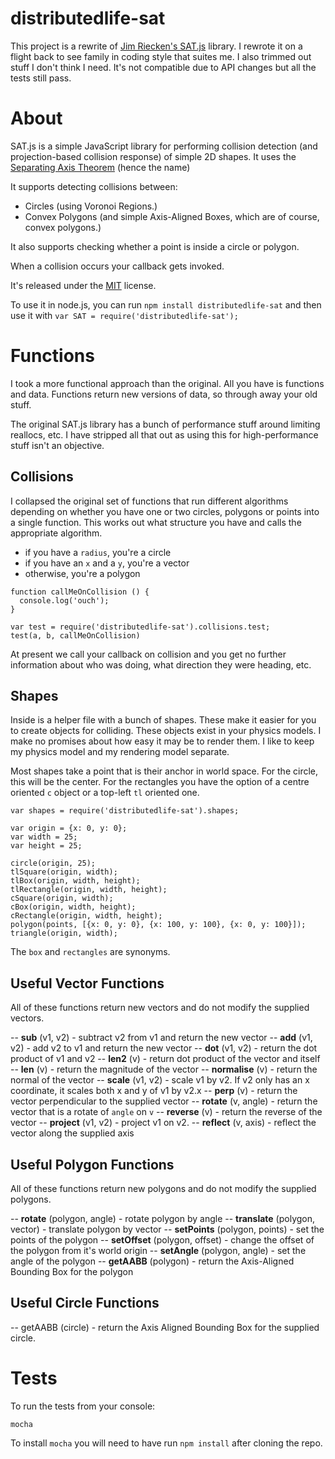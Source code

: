 # distributedlife-sat

This project is a rewrite of [Jim Riecken's SAT.js](http://jriecken.github.io/sat-js/) library. I rewrote it on a flight back to see family in coding style that suites me. I also trimmed out stuff I don't think I need. It's not compatible due to API changes but all the tests still pass.

# About

SAT.js is a simple JavaScript library for performing collision detection (and projection-based collision response) of simple 2D shapes.  It uses the [Separating Axis Theorem](http://en.wikipedia.org/wiki/Hyperplane_separation_theorem) (hence the name)

It supports detecting collisions between:
 - Circles (using Voronoi Regions.)
 - Convex Polygons (and simple Axis-Aligned Boxes, which are of course, convex polygons.)

It also supports checking whether a point is inside a circle or polygon.

When a collision occurs your callback gets invoked.

It's released under the [MIT](http://en.wikipedia.org/wiki/MIT_License) license.

To use it in node.js, you can run `npm install distributedlife-sat` and then use it with `var SAT = require('distributedlife-sat');`

# Functions

I took a more functional approach than the original. All you have is functions and data. Functions return new versions of data, so through away your old stuff.

The original SAT.js library has a bunch of performance stuff around limiting reallocs, etc. I have stripped all that out as using this for high-performance stuff isn't an objective.


## Collisions
I collapsed the original set of functions that run different algorithms depending on whether you have one or two circles, polygons or points into a single function. This works out what structure you have and calls the appropriate algorithm.

- if you have a `radius`, you're a circle
- if you have an `x` and a `y`, you're a vector
- otherwise, you're a polygon

```
function callMeOnCollision () {
  console.log('ouch');
}

var test = require('distributedlife-sat').collisions.test;
test(a, b, callMeOnCollision)
```

At present we call your callback on collision and you get no further information about who was doing, what direction they were heading, etc.

## Shapes

Inside is a helper file with a bunch of shapes. These make it easier for you to create objects for colliding. These objects exist in your physics models. I make no promises about how easy it may be to render them. I like to keep my physics model and my rendering model separate.

Most shapes take a point that is their anchor in world space. For the circle, this will be the center. For the rectangles you have the option of a centre oriented `c` object or a top-left `tl` oriented one.
```
var shapes = require('distributedlife-sat').shapes;

var origin = {x: 0, y: 0};
var width = 25;
var height = 25;

circle(origin, 25);
tlSquare(origin, width);
tlBox(origin, width, height);
tlRectangle(origin, width, height);
cSquare(origin, width);
cBox(origin, width, height);
cRectangle(origin, width, height);
polygon(points, [{x: 0, y: 0}, {x: 100, y: 100}, {x: 0, y: 100}]);
triangle(origin, width);
```

The `box` and `rectangles` are synonyms.

## Useful Vector Functions

All of these functions return new vectors and do not modify the supplied vectors.

-- **sub** (v1, v2) - subtract v2 from v1 and return the new vector
-- **add** (v1, v2) - add v2 to v1 and return the new vector
-- **dot** (v1, v2) - return the dot product of v1 and v2
-- **len2** (v) - return dot product of the vector and itself
-- **len** (v) - return the magnitude of the vector
-- **normalise** (v) - return the normal of the vector
-- **scale** (v1, v2) - scale v1 by v2. If v2 only has an x coordinate, it scales both x and y of v1 by v2.x
-- **perp** (v) - return the vector perpendicular to the supplied vector
-- **rotate** (v, angle) - return the vector that is a rotate of `angle` on `v`
-- **reverse** (v) - return the reverse of the vector
-- **project** (v1, v2) - project v1 on v2.
-- **reflect** (v, axis) - reflect the vector along the supplied axis

## Useful Polygon Functions

All of these functions return new polygons and do not modify the supplied polygons.

-- **rotate** (polygon, angle) - rotate polygon by angle
-- **translate** (polygon, vector) - translate polygon by vector
-- **setPoints** (polygon, points) - set the points of the polygon
-- **setOffset** (polygon, offset) - change the offset of the polygon from it's world origin
-- **setAngle** (polygon, angle) - set the angle of the polygon
-- **getAABB** (polygon) - return the Axis-Aligned Bounding Box for the polygon

## Useful Circle Functions

-- getAABB (circle) - return the Axis Aligned Bounding Box for the supplied circle.


# Tests

To run the tests from your console:

```
mocha
```

To install `mocha` you will need to have run `npm install` after cloning the repo.
